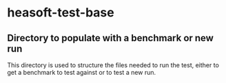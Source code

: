 # heasoft-test-base

## Directory to populate with a benchmark or new run

This directory is used to structure the files needed to run the test, either to get a benchmark to test against or to test a new run.
